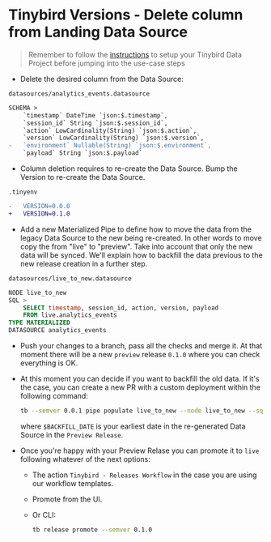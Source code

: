 # Tinybird Versions - Delete column from Landing Data Source

> Remember to follow the [instructions](../README.md) to setup your Tinybird Data Project before jumping into the use-case steps


- Delete the desired column from the Data Source:
  
`datasources/analytics_events.datasource`

```diff
SCHEMA >
    `timestamp` DateTime `json:$.timestamp`,
    `session_id` String `json:$.session_id`,
    `action` LowCardinality(String) `json:$.action`,
    `version` LowCardinality(String) `json:$.version`,
-   `environment` Nullable(String) `json:$.environment`,
    `payload` String `json:$.payload`
```

- Column deletion requires to re-create the Data Source. Bump the Version to re-create the Data Source.
  
`.tinyenv`

```diff
-   VERSION=0.0.0
+   VERSION=0.1.0
```

- Add a new Materialized Pipe to define how to move the data from the legacy Data Source to the new being re-created. In other words to move copy the from "live" to "preview". Take into account that only the new data will be synced. We'll explain how to backfill the data previous to the new release creation in a further step.
  
`datasources/live_to_new.datasource`

```sql
NODE live_to_new
SQL >
    SELECT timestamp, session_id, action, version, payload 
    FROM live.analytics_events
TYPE MATERIALIZED
DATASOURCE analytics_events
```

- Push your changes to a branch, pass all the checks and merge it. At that moment there will be a new `preview` release `0.1.0` where you can check everything is OK. 
  
- At this moment you can decide if you want to backfill the old data. If it's the case, you can create a new PR with a custom deployment within the following command:
  
  ```bash
  tb --semver 0.0.1 pipe populate live_to_new --node live_to_new --sql-condition "timestamp < $BACKFILL_DATE" --wait
  ```
  
  where `$BACKFILL_DATE` is your earliest date in the re-generated Data Source in the `Preview Release`.

- Once you're happy with your Preview Relase you can promote it to `live` following whatever of the next options:

    - The action `Tinybird - Releases Workflow` in the case you are using our workflow templates.
    - Promote from the UI.
    - Or CLI:

        ```sh
        tb release promote --semver 0.1.0
        ```
